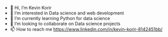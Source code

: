 - 👋 Hi, I’m Kevin Korir
- 👀 I’m interested in Data science and web development
- 🌱 I’m currently learning Python for data science 
- 💞️ I’m looking to collaborate on Data science projects 
- 📫 How to reach me https://www.linkedin.com/in/kevin-korir-8142451bb/

<!---
kevinckorir/kevinckorir is a ✨ special ✨ repository because its `README.md` (this file) appears on your GitHub profile.
You can click the Preview link to take a look at your changes.
--->
